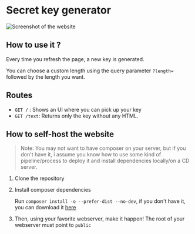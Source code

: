 # Secret key generator

![Screenshot of the website](https://res.cloudinary.com/dy3jxhiba/image/upload/v1588712568/Screenshot_2020-05-05_Secret_Key_Generator_1_hgqxak.png)

## How to use it ?
Every time you refresh the page, a new key is generated.

You can choose a custom length using the query parameter `?length=` followed by the length you want.


## Routes

* `GET /` : Shows an UI where you can pick up your key
* `GET /text`: Returns only the key without any HTML.

## How to self-host the website
> Note: You may not want to have composer on your server, but if you don't have it, i assume you know how to use some kind of pipeline/process to deploy it and install dependencies locally/on a CD server.


1. Clone the repository
2. Install composer dependencies 

    Run `composer install -o --prefer-dist --no-dev`, if you don't have it, you can download it [here](https://getcomposer.org)
3. Then, using your favorite webserver, make it happen!
    The root of your webserver must point to `public`
